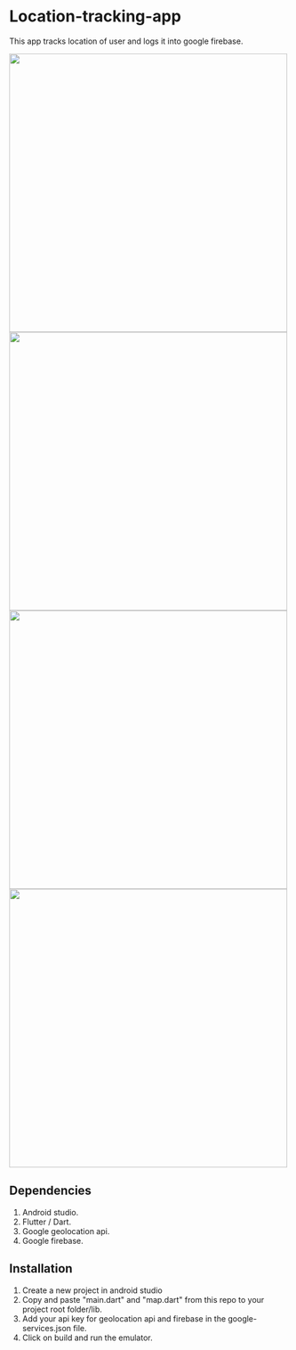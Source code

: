 # Location-tracking-app
This app tracks location of user and logs it into google firebase.

<img src="https://user-images.githubusercontent.com/89830533/170771176-7fda2403-bef6-4855-b07a-13d833a3e828.png" height="500" width="500" >
<img src="https://user-images.githubusercontent.com/89830533/170771226-44399bc6-062a-4f4d-9ffc-3a1c7ecd18e3.png" height="500" width="500" >
<img src="https://user-images.githubusercontent.com/89830533/170771260-a2b6a6a0-97e3-48e6-9124-3f3541f66068.png" height="500" width="500" >
<img src="https://user-images.githubusercontent.com/89830533/170771284-017c535a-d348-4add-b26c-0c563bf17b52.png" height="500" width="500" >



## Dependencies

1. Android studio.
2. Flutter / Dart.
3. Google geolocation api.
4. Google firebase.

## Installation

1. Create a new project in android studio
2. Copy and paste "main.dart" and "map.dart" from this repo to your project root folder/lib.
3. Add your api key for geolocation api and firebase in the google-services.json file.
4. Click on build and run the emulator.
